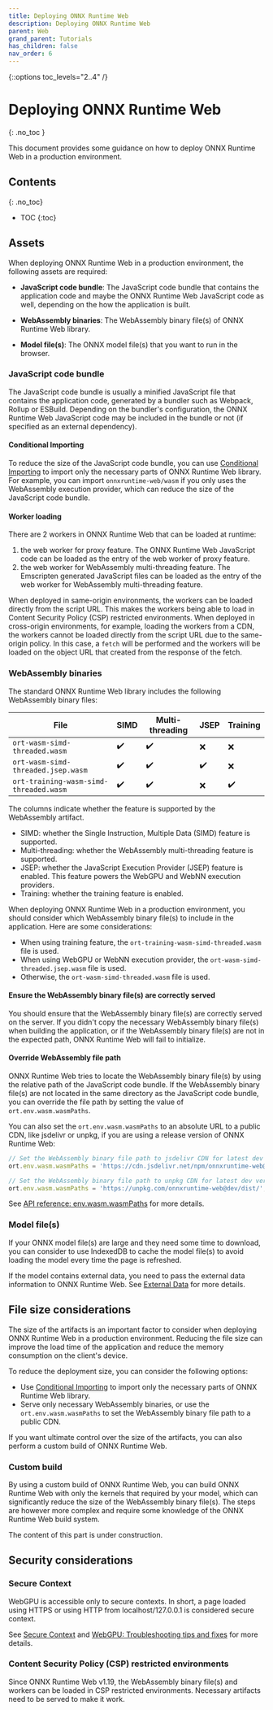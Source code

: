 ```yaml
---
title: Deploying ONNX Runtime Web
description: Deploying ONNX Runtime Web
parent: Web
grand_parent: Tutorials
has_children: false
nav_order: 6
---
```


{::options toc_levels="2..4" /}

# Deploying ONNX Runtime Web
{: .no_toc }

This document provides some guidance on how to deploy ONNX Runtime Web in a production environment.

## Contents
{: .no_toc}

* TOC
{:toc}

## Assets

When deploying ONNX Runtime Web in a production environment, the following assets are required:

- **JavaScript code bundle**: The JavaScript code bundle that contains the application code and maybe the ONNX Runtime Web JavaScript code as well, depending on the how the application is built.

- **WebAssembly binaries**: The WebAssembly binary file(s) of ONNX Runtime Web library.

- **Model file(s)**: The ONNX model file(s) that you want to run in the browser.

### JavaScript code bundle

The JavaScript code bundle is usually a minified JavaScript file that contains the application code, generated by a bundler such as Webpack, Rollup or ESBuild. Depending on the bundler's configuration, the ONNX Runtime Web JavaScript code may be included in the bundle or not (if specified as an external dependency).

#### Conditional Importing

To reduce the size of the JavaScript code bundle, you can use [Conditional Importing](https://github.com/microsoft/onnxruntime-inference-examples/tree/main/js/importing_onnxruntime-web#conditional-importing) to import only the necessary parts of ONNX Runtime Web library. For example, you can import `onnxruntime-web/wasm` if you only uses the WebAssembly execution provider, which can reduce the size of the JavaScript code bundle.

#### Worker loading

There are 2 workers in ONNX Runtime Web that can be loaded at runtime:
1. the web worker for proxy feature. The ONNX Runtime Web JavaScript code can be loaded as the entry of the web worker of proxy feature.
2. the web worker for WebAssembly multi-threading feature. The Emscripten generated JavaScript files can be loaded as the entry of the web worker for WebAssembly multi-threading feature.

When deployed in same-origin environments, the workers can be loaded directly from the script URL. This makes the workers being able to load in Content Security Policy (CSP) restricted environments. When deployed in cross-origin environments, for example, loading the workers from a CDN, the workers cannot be loaded directly from the script URL due to the same-origin policy. In this case, a `fetch` will be performed and the workers will be loaded on the object URL that created from the response of the fetch.

### WebAssembly binaries

The standard ONNX Runtime Web library includes the following WebAssembly binary files:


| File | SIMD | Multi-threading | JSEP | Training |
|-----------|-------------|--|---|---|
| `ort-wasm-simd-threaded.wasm` | ✔️ | ✔️ | ❌ | ❌ |
| `ort-wasm-simd-threaded.jsep.wasm` | ✔️ | ✔️ | ✔️ | ❌ |
| `ort-training-wasm-simd-threaded.wasm` | ✔️ | ✔️ | ❌ | ✔️ |


The columns indicate whether the feature is supported by the WebAssembly artifact.

- SIMD: whether the Single Instruction, Multiple Data (SIMD) feature is supported.
- Multi-threading: whether the WebAssembly multi-threading feature is supported.
- JSEP: whether the JavaScript Execution Provider (JSEP) feature is enabled. This feature powers the WebGPU and WebNN execution providers.
- Training: whether the training feature is enabled.

When deploying ONNX Runtime Web in a production environment, you should consider which WebAssembly binary file(s) to include in the application. Here are some considerations:
- When using training feature, the `ort-training-wasm-simd-threaded.wasm` file is used.
- When using WebGPU or WebNN execution provider, the `ort-wasm-simd-threaded.jsep.wasm` file is used.
- Otherwise, the `ort-wasm-simd-threaded.wasm` file is used.

#### Ensure the WebAssembly binary file(s) are correctly served

You should ensure that the WebAssembly binary file(s) are correctly served on the server. If you didn't copy the necessary WebAssembly binary file(s) when building the application, or if the WebAssembly binary file(s) are not in the expected path, ONNX Runtime Web will fail to initialize.

#### Override WebAssembly file path

ONNX Runtime Web tries to locate the WebAssembly binary file(s) by using the relative path of the JavaScript code bundle. If the WebAssembly binary file(s) are not located in the same directory as the JavaScript code bundle, you can override the file path by setting the value of `ort.env.wasm.wasmPaths`.

You can also set the `ort.env.wasm.wasmPaths` to an absolute URL to a public CDN, like jsdelivr or unpkg, if you are using a release version of ONNX Runtime Web:

```js
// Set the WebAssembly binary file path to jsdelivr CDN for latest dev version
ort.env.wasm.wasmPaths = 'https://cdn.jsdelivr.net/npm/onnxruntime-web@dev/dist/';

// Set the WebAssembly binary file path to unpkg CDN for latest dev version
ort.env.wasm.wasmPaths = 'https://unpkg.com/onnxruntime-web@dev/dist/';
```

See [API reference: env.wasm.wasmPaths](https://onnxruntime.ai/docs/api/js/interfaces/Env.WebAssemblyFlags.html#wasmPaths) for more details.

### Model file(s)

If your ONNX model file(s) are large and they need some time to download, you can consider to use IndexedDB to cache the model file(s) to avoid loading the model every time the page is refreshed.

If the model contains external data, you need to pass the external data information to ONNX Runtime Web. See [External Data](./large-models.md#external-data) for more details.

## File size considerations

The size of the artifacts is an important factor to consider when deploying ONNX Runtime Web in a production environment. Reducing the file size can improve the load time of the application and reduce the memory consumption on the client's device.

To reduce the deployment size, you can consider the following options:
- Use [Conditional Importing](https://github.com/microsoft/onnxruntime-inference-examples/tree/main/js/importing_onnxruntime-web#conditional-importing) to import only the necessary parts of ONNX Runtime Web library.
- Serve only necessary WebAssembly binaries, or use the `ort.env.wasm.wasmPaths` to set the WebAssembly binary file path to a public CDN.

If you want ultimate control over the size of the artifacts, you can also perform a custom build of ONNX Runtime Web.

### Custom build

By using a custom build of ONNX Runtime Web, you can build ONNX Runtime Web with only the kernels that required by your model, which can significantly reduce the size of the WebAssembly binary file(s). The steps are however more complex and require some knowledge of the ONNX Runtime Web build system.

The content of this part is under construction.

## Security considerations

### Secure Context

WebGPU is accessible only to secure contexts. In short, a page loaded using HTTPS or using HTTP from localhost/127.0.0.1 is considered secure context.

See [Secure Context](https://developer.mozilla.org/en-US/docs/Web/Security/Secure_Contexts) and [WebGPU: Troubleshooting tips and fixes](https://developer.chrome.com/docs/web-platform/webgpu/troubleshooting-tips) for more details.

### Content Security Policy (CSP) restricted environments

Since ONNX Runtime Web v1.19, the WebAssembly binary file(s) and workers can be loaded in CSP restricted environments. Necessary artifacts need to be served to make it work.